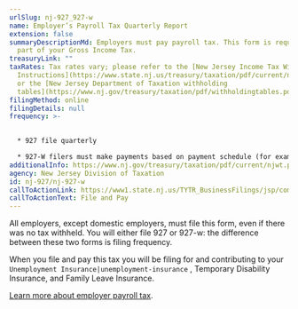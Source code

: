 ```yaml
---
urlSlug: nj-927_927-w
name: Employer’s Payroll Tax Quarterly Report
extension: false
summaryDescriptionMd: Employers must pay payroll tax. This form is required as
  part of your Gross Income Tax.
treasuryLink: ""
taxRates: Tax rates vary; please refer to the [New Jersey Income Tax Withholding
  Instructions](https://www.state.nj.us/treasury/taxation/pdf/current/njwt.pdf)
  or the [New Jersey Department of Taxation withholding
  tables](https://www.nj.gov/treasury/taxation/pdf/withholdingtables.pdf).
filingMethod: online
filingDetails: null
frequency: >-
  

  * 927 file quarterly 

  * 927-W filers must make payments based on payment schedule (for example. weekly, biweekly, etc.)
additionalInfo: https://www.nj.gov/treasury/taxation/pdf/current/njwt.pdf
agency: New Jersey Division of Taxation
id: nj-927/nj-927-w
callToActionLink: https://www1.state.nj.us/TYTR_BusinessFilings/jsp/common/Login.jsp?taxcode=45
callToActionText: File and Pay
---
```

All employers, except domestic employers, must file this form, even if there was no tax withheld. You will either file 927 or 927-w: the difference between these two forms is filing frequency.

When you file and pay this tax you will be filing for and contributing to your `Unemployment Insurance|unemployment-insurance` , Temporary Disability Insurance, and Family Leave Insurance.

[Learn more about employer payroll tax](https://www.nj.gov/treasury/taxation/businesses/payroll/index.shtml).